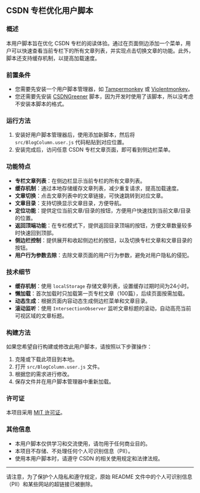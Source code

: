 ## CSDN 专栏优化用户脚本

### 概述

本用户脚本旨在优化 CSDN 专栏的阅读体验。通过在页面侧边添加一个菜单，用户可以快速查看当前专栏下的所有文章列表，并实现点击切换文章的功能。此外，脚本还支持缓存机制，以提高加载速度。

### 前置条件

- 您需要先安装一个用户脚本管理器，如 [Tampermonkey](https://tampermonkey.net/) 或 [Violentmonkey](https://violentmonkey.github.io/)。
- 您还需要先安装 [CSDNGreener](https://github.com/adlered/CSDNGreener) 脚本，因为开发时使用了该脚本，所以没考虑不安装本脚本的格式。

### 运行方法

1. 安装好用户脚本管理器后，使用添加新脚本，然后将 `src/BlogColumn.user.js` 代码粘贴到对应位置。
2. 安装完成后，访问任意 CSDN 专栏文章页面，即可看到侧边栏菜单。

### 功能特点

- **专栏文章列表**：在侧边栏显示当前专栏的所有文章列表。
- **缓存机制**：通过本地存储缓存文章列表，减少重复请求，提高加载速度。
- **文章切换**：点击文章列表中的文章链接，可快速跳转到对应文章。
- **文章目录**：支持切换显示文章目录，方便导航。
- **定位功能**：提供定位当前文章/目录的按钮，方便用户快速找到当前文章/目录的位置。
- **返回顶端功能**：在专栏模式下，提供返回目录顶端的按钮，方便文章数量较多时快速回到顶部。
- **侧边栏控制**：提供展开和收起侧边栏的按钮，以及切换专栏文章和文章目录的按钮。
- **用户行为参数去除**：去除文章页面的用户行为参数，避免对用户隐私的侵犯。

### 技术细节

- **缓存机制**：使用 `localStorage` 存储文章列表，设置缓存过期时间为24小时。
- **懒加载**：首次加载时只加载第一页专栏文章（100篇），后续页面按需加载。
- **动态生成**：根据页面内容动态生成侧边栏菜单和文章目录。
- **滚动监听**：使用 `IntersectionObserver` 监听文章标题的滚动，自动高亮当前可视区域的文章标题。

### 构建方法

如果您希望自行构建或修改此用户脚本，请按照以下步骤操作：

1. 克隆或下载此项目到本地。
2. 打开 `src/BlogColumn.user.js` 文件。
3. 根据您的需求进行修改。
4. 保存文件并在用户脚本管理器中重新加载。

### 许可证

本项目采用 [MIT 许可证](LICENSE)。

### 其他信息

- 本用户脚本仅供学习和交流使用，请勿用于任何商业目的。
- 本项目不存储、不处理任何个人可识别信息（PII）。
- 使用本用户脚本时，请遵守 CSDN 的相关使用规定和法律法规。

---

请注意，为了保护个人隐私和遵守规定，原始 README 文件中的个人可识别信息（PII）和某些网站的超链接已被删除。
